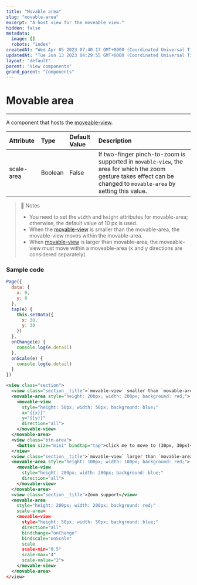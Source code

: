 ```yaml
---
title: "Movable area"
slug: "movable-area"
excerpt: "A host view for the moveable view."
hidden: false
metadata: 
  image: []
  robots: "index"
createdAt: "Wed Apr 05 2023 07:40:17 GMT+0000 (Coordinated Universal Time)"
updatedAt: "Tue Jun 13 2023 04:29:55 GMT+0000 (Coordinated Universal Time)"
layout: "default"
parent: "View components"
grand_parent: "Components"
---
```

# Movable area 
*** 
A component that hosts the [moveable-view](doc:movable-view).

| Attribute  | Type    | Default Value | Description                                                                                                                                                          |
| :--------- | :------ | :------------ | :------------------------------------------------------------------------------------------------------------------------------------------------------------------- |
| scale-area | Boolean | False         | If two-finger pinch-to-zoom is supported in `movable-view`, the area for which the zoom gesture takes effect can be changed to `movable-area` by setting this value. |

> 📘 Notes
> 
> - You need to set the `width` and `height` attributes for movable-area; otherwise, the default value of 10 px is used. 
> - When the [movable-view](doc:movable-view) is smaller than the movable-area, the movable-view moves within the movable-area.
> - When [movable-view](doc:movable-view) is larger than movable-area, the moveable-view must move within a moveable-area (x and y directions are considered separately).

### Sample code

```javascript
Page({
  data: {
    x: 0,
    y: 0
  },
  tap(e) {
    this.setData({
      x: 30,
      y: 30
    })
  },
  onChange(e) {
  	console.log(e.detail)
  },
  onScale(e) {
  	console.log(e.detail)
  }
})
```
```xml WXML
<view class="section">
  <view class="section__title">`movable-view` smaller than `movable-area`</view>
  <movable-area style="height: 200px; width: 200px; background: red;">
    <movable-view
      style="height: 50px; width: 50px; background: blue;"
      x="{{x}}"
      y="{{y}}"
      direction="all">
    </movable-view>
  </movable-area>
  <view class="btn-area">
  	<button size="mini" bindtap="tap">click me to move to (30px, 30px)</button>
  </view>
  <view class="section__title">`movable-view` larger than `movable-area`</view>
  <movable-area style="height: 100px; width: 100px; background: red;">
    <movable-view
      style="height: 200px; width: 200px; background: blue;"
      direction="all">
    </movable-view>
  </movable-area>
  <view class="section__title">Zoom support</view>
  <movable-area
    style="height: 200px; width: 200px; background: red;"
    scale-area>
    <movable-view
      style="height: 50px; width: 50px; background: blue;"
      direction="all"
      bindchange="onChange"
      bindscale="onScale"
      scale
      scale-min="0.5"
      scale-max="4"
      scale-value="2">
    </movable-view>
  </movable-area>
</view>
```
